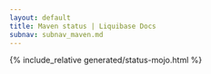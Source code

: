 ```yaml
---
layout: default
title: Maven status | Liquibase Docs
subnav: subnav_maven.md
---
```


{% include_relative generated/status-mojo.html %}
